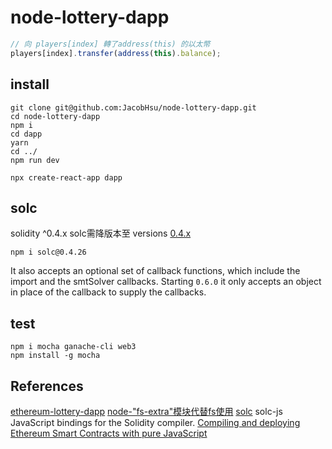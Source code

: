 # node-lottery-dapp

```js
// 向 players[index] 轉了address(this) 的以太幣
players[index].transfer(address(this).balance);
```

## install

```shell
git clone git@github.com:JacobHsu/node-lottery-dapp.git
cd node-lottery-dapp
npm i
cd dapp
yarn
cd ../
npm run dev
```

`npx create-react-app dapp`

## solc

solidity ^0.4.x solc需降版本至 versions [0.4.x](https://www.npmjs.com/package/solc)

`npm i solc@0.4.26`

It also accepts an optional set of callback functions, which include the import and the smtSolver callbacks. Starting `0.6.0` it only accepts an object in place of the callback to supply the callbacks.

## test

`npm i mocha ganache-cli web3`  
`npm install -g mocha`

## References

[ethereum-lottery-dapp](https://github.com/wangshijun/ethereum-lottery-dapp)
[node-"fs-extra"模块代替fs使用](https://juejin.im/post/5b52fd21e51d4519234468f1)
[solc](https://www.npmjs.com/package/solc) solc-js JavaScript bindings for the Solidity compiler.
[Compiling and deploying Ethereum Smart Contracts with pure JavaScript](https://medium.com/coinmonks/compiling-and-deploying-ethereum-smart-contracts-with-pure-javascript-4bee3bfe99bb)
